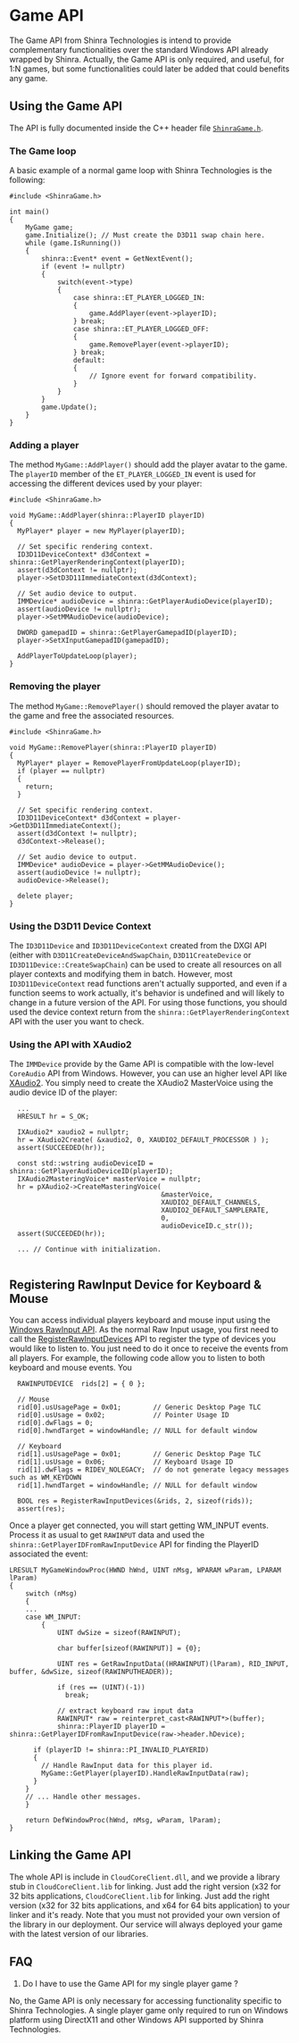 # Game API

The Game API from Shinra Technologies is intend to provide complementary functionalities
over the standard Windows API already wrapped by Shinra.  Actually, the Game API is only
required, and useful, for 1:N games, but some functionalities could later be added that could
benefits any game.

## Using the Game API

The API is fully documented inside the C++ header file [`ShinraGame.h`](../Sources/include/ShinraGame.h).

### The Game loop

A basic example of a normal game loop with Shinra Technologies is the following:
```
#include <ShinraGame.h>

int main()
{
    MyGame game;
    game.Initialize(); // Must create the D3D11 swap chain here.
    while (game.IsRunning())
    {
        shinra::Event* event = GetNextEvent();
        if (event != nullptr)
        {
            switch(event->type)
            {
                case shinra::ET_PLAYER_LOGGED_IN:
                {
                    game.AddPlayer(event->playerID);
                } break;
                case shinra::ET_PLAYER_LOGGED_OFF:
                {
                    game.RemovePlayer(event->playerID);
                } break;
                default:
                {
                    // Ignore event for forward compatibility.
                }
            }
        }
        game.Update();
    }
}
```

### Adding a player

The method `MyGame::AddPlayer()` should add the player avatar to the game.  The `playerID` member of
the `ET_PLAYER_LOGGED_IN` event is used for accessing the different devices used by your player:
```
#include <ShinraGame.h>

void MyGame::AddPlayer(shinra::PlayerID playerID)
{
  MyPlayer* player = new MyPlayer(playerID);
  
  // Set specific rendering context.
  ID3D11DeviceContext* d3dContext = shinra::GetPlayerRenderingContext(playerID);
  assert(d3dContext != nullptr);  
  player->SetD3D11ImmediateContext(d3dContext);
  
  // Set audio device to output.
  IMMDevice* audioDevice = shinra::GetPlayerAudioDevice(playerID);
  assert(audioDevice != nullptr);  
  player->SetMMAudioDevice(audioDevice);
  
  DWORD gamepadID = shinra::GetPlayerGamepadID(playerID);
  player->SetXInputGamepadID(gamepadID);
  
  AddPlayerToUpdateLoop(player);
}
```

### Removing the player

The method `MyGame::RemovePlayer()` should removed the player avatar to the game and free the associated
resources.

```
#include <ShinraGame.h>

void MyGame::RemovePlayer(shinra::PlayerID playerID)
{
  MyPlayer* player = RemovePlayerFromUpdateLoop(playerID);
  if (player == nullptr)
  {
    return;
  }
  
  // Set specific rendering context.
  ID3D11DeviceContext* d3dContext = player->GetD3D11ImmediateContext();
  assert(d3dContext != nullptr);  
  d3dContext->Release();
  
  // Set audio device to output.
  IMMDevice* audioDevice = player->GetMMAudioDevice();
  assert(audioDevice != nullptr);  
  audioDevice->Release();

  delete player;
}
```

### Using the D3D11 Device Context

The `ID3D11Device` and `ID3D11DeviceContext` created from the DXGI API (either with `D3D11CreateDeviceAndSwapChain`,
`D3D11CreateDevice` or `ID3D11Device::CreateSwapChain`) can be used to create all resources on all player contexts
and modifying them in batch. However, most `ID3D11DeviceContext` read functions aren't actually supported, and even
if a function seems to work actually, it's behavior is undefined and will likely to change in a future version of
the API.  For using those functions, you should used the device context return from the
`shinra::GetPlayerRenderingContext` API with the user you want to check.


### Using the API with XAudio2

The `IMMDevice` provide by the Game API is compatible with the low-level `CoreAudio` API from
Windows.  However, you can use an higher level API like
[XAudio2](https://msdn.microsoft.com/en-us/library/windows/desktop/hh405049%28v=vs.85%29.aspx).
You simply need to create the XAudio2 MasterVoice using the audio device ID of the player:

```
  ...
  HRESULT hr = S_OK;

  IXAudio2* xaudio2 = nullptr;
  hr = XAudio2Create( &xaudio2, 0, XAUDIO2_DEFAULT_PROCESSOR ) );
  assert(SUCCEEDED(hr));
  
  const std::wstring audioDeviceID = shinra::GetPlayerAudioDeviceID(playerID);
  IXAudio2MasteringVoice* masterVoice = nullptr;
  hr = pXAudio2->CreateMasteringVoice( 
                                      &masterVoice,
                                      XAUDIO2_DEFAULT_CHANNELS,
                                      XAUDIO2_DEFAULT_SAMPLERATE,
                                      0,
                                      audioDeviceID.c_str());
  assert(SUCCEEDED(hr));
  
  ... // Continue with initialization.
  
```

## Registering RawInput Device for Keyboard & Mouse

You can access individual players keyboard and mouse input using the
[Windows RawInput API](https://msdn.microsoft.com/en-us/library/windows/desktop/ms645536%28v=vs.85%29.aspx?f=255&MSPPError=-2147217396).
As the normal Raw Input usage, you first need to call the 
[RegisterRawInputDevices](https://msdn.microsoft.com/en-us/library/windows/desktop/ms645600%28v=vs.85%29.aspx)
API to register the type of devices you would like to listen to.  You just need to do it once to
receive the events from all players. For example, the following code allow you to listen to both
keyboard and mouse events.  You


```
  RAWINPUTDEVICE  rids[2] = { 0 };
  
  // Mouse
  rid[0].usUsagePage = 0x01;        // Generic Desktop Page TLC
  rid[0].usUsage = 0x02;            // Pointer Usage ID
  rid[0].dwFlags = 0;
  rid[0].hwndTarget = windowHandle; // NULL for default window
  
  // Keyboard
  rid[1].usUsagePage = 0x01;        // Generic Desktop Page TLC
  rid[1].usUsage = 0x06;            // Keyboard Usage ID
  rid[1].dwFlags = RIDEV_NOLEGACY;  // do not generate legacy messages such as WM_KEYDOWN
  rid[1].hwndTarget = windowHandle; // NULL for default window
  
  BOOL res = RegisterRawInputDevices(&rids, 2, sizeof(rids));
  assert(res);
```

Once a player get connected, you will start getting WM_INPUT events.  Process it as usual to get
`RAWINPUT` data and used the `shinra::GetPlayerIDFromRawInputDevice` API for finding the PlayerID
associated the event:

```
LRESULT MyGameWindowProc(HWND hWnd, UINT nMsg, WPARAM wParam, LPARAM lParam)
{
	switch (nMsg)
	{
	...
	case WM_INPUT:
		{
			UINT dwSize = sizeof(RAWINPUT);
			
			char buffer[sizeof(RAWINPUT)] = {0};
			
			UINT res = GetRawInputData((HRAWINPUT)(lParam), RID_INPUT, buffer, &dwSize, sizeof(RAWINPUTHEADER));
			
			if (res == (UINT)(-1)) 
			  break; 

			// extract keyboard raw input data
			RAWINPUT* raw = reinterpret_cast<RAWINPUT*>(buffer);
			shinra::PlayerID playerID = shinra::GetPlayerIDFromRawInputDevice(raw->header.hDevice);

      if (playerID != shinra::PI_INVALID_PLAYERID)
      {
        // Handle RawInput data for this player id.
        MyGame::GetPlayer(playerID).HandleRawInputData(raw);      
      }
    }
	// ... Handle other messages.		
	}

	return DefWindowProc(hWnd, nMsg, wParam, lParam);
}
```

## Linking the Game API

The whole API is include in `CloudCoreClient.dll`, and we provide a library stub in
`CloudCoreClient.lib` for linking.  Just add the right version (x32 for 32 bits applications,
`CloudCoreClient.lib` for linking.  Just add the right version (x32 for 32 bits applications,
and x64 for 64 bits application) to your linker and it's ready.  Note that you must not provided
your own version of the library in our deployment.  Our service will always deployed your game
with the latest version of our libraries.

## FAQ

1. Do I have to use the Game API for my single player game ?

  No, the Game API is only necessary for accessing functionality specific to Shinra Technologies.
  A single player game only required to run on Windows platform using DirectX11 and other Windows
  API supported by Shinra Technologies.
